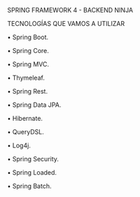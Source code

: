 SPRING FRAMEWORK 4 - BACKEND NINJA

TECNOLOGÍAS QUE VAMOS A UTILIZAR

•	Spring Boot.

•	Spring Core.

•	Spring MVC.

•	Thymeleaf.

•	Spring Rest.

•	Spring Data JPA.

•	Hibernate.

•	QueryDSL.

•	Log4j.

•	Spring Security.

•	Spring Loaded.

•	Spring Batch.
